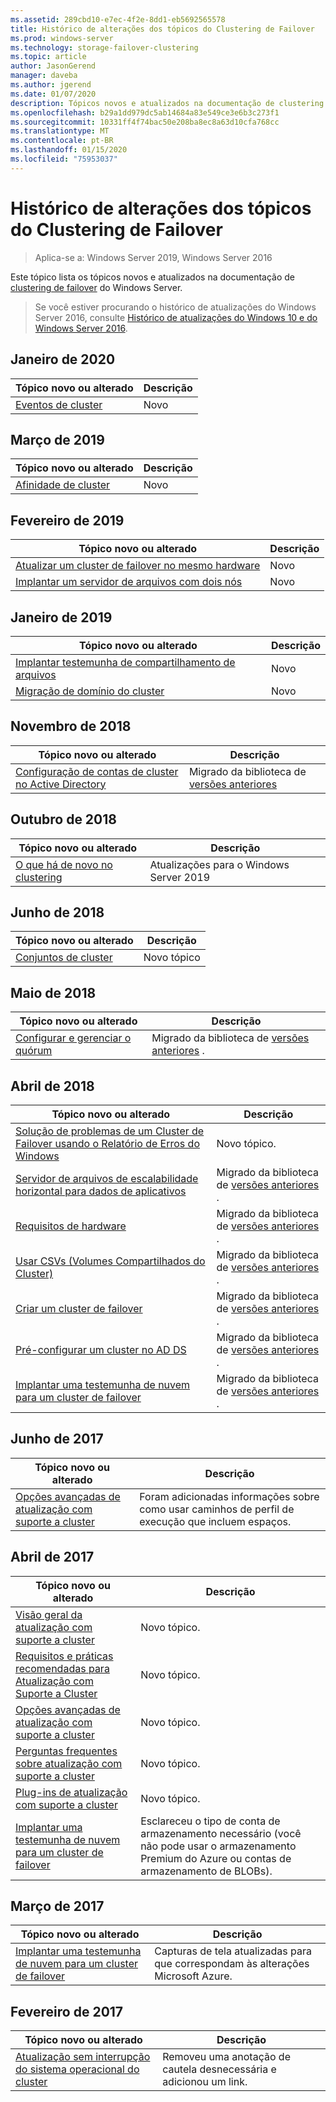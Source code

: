```yaml
---
ms.assetid: 289cbd10-e7ec-4f2e-8dd1-eb5692565578
title: Histórico de alterações dos tópicos do Clustering de Failover
ms.prod: windows-server
ms.technology: storage-failover-clustering
ms.topic: article
author: JasonGerend
manager: daveba
ms.author: jgerend
ms.date: 01/07/2020
description: Tópicos novos e atualizados na documentação de clustering de failover do Windows Server 2016
ms.openlocfilehash: b29a1dd979dc5ab14684a83e549ce3e6b3c273f1
ms.sourcegitcommit: 10331ff4f74bac50e208ba8ec8a63d10cfa768cc
ms.translationtype: MT
ms.contentlocale: pt-BR
ms.lasthandoff: 01/15/2020
ms.locfileid: "75953037"
---
```

# <a name="change-history-for-failover-clustering-topics"></a>Histórico de alterações dos tópicos do Clustering de Failover

>Aplica-se a: Windows Server 2019, Windows Server 2016

Este tópico lista os tópicos novos e atualizados na documentação de [clustering de failover](failover-clustering-overview.md) do Windows Server.

> Se você estiver procurando o histórico de atualizações do Windows Server 2016, consulte [Histórico de atualizações do Windows 10 e do Windows Server 2016](https://support.microsoft.com/help/4000825/windows-10-and-windows-server-2016-update-history).

## <a name="january-2020"></a>Janeiro de 2020

|Tópico novo ou alterado                                    |Descrição |
|--------------------------------------------------------|------------|
|[Eventos de cluster](system-events.md)| Novo     |

## <a name="march-2019"></a>Março de 2019

|Tópico novo ou alterado                                    |Descrição |
|--------------------------------------------------------|------------|
|[Afinidade de cluster](cluster-affinity.md)| Novo     |

## <a name="february-2019"></a>Fevereiro de 2019

|Tópico novo ou alterado                                    |Descrição |
|--------------------------------------------------------|------------|
| [Atualizar um cluster de failover no mesmo hardware](upgrade-option-same-hardware.md)| Novo |
|[Implantar um servidor de arquivos com dois nós](deploy-two-node-clustered-file-server.md)| Novo |

## <a name="january-2019"></a>Janeiro de 2019

|Tópico novo ou alterado                                    |Descrição |
|--------------------------------------------------------|------------|
|[Implantar testemunha de compartilhamento de arquivos](file-share-witness.md)    | Novo        |
|[Migração de domínio do cluster](cluster-domain-migration.md) | Novo        |

## <a name="november-2018"></a>Novembro de 2018

|Tópico novo ou alterado|Descrição|
|---|---|
|[Configuração de contas de cluster no Active Directory](configure-ad-accounts.md)|Migrado da biblioteca de [versões anteriores](https://docs.microsoft.com/previous-versions/windows/it-pro/windows-server-2008-R2-and-2008/)|

## <a name="october-2018"></a>Outubro de 2018

|Tópico novo ou alterado|Descrição|
|---|---|
|[O que há de novo no clustering](whats-new-in-failover-clustering.md)| Atualizações para o Windows Server 2019|

## <a name="june-2018"></a>Junho de 2018

|Tópico novo ou alterado|Descrição|
|---|---|
|[Conjuntos de cluster](../storage/storage-spaces/cluster-sets.md)| Novo tópico|

## <a name="may-2018"></a>Maio de 2018

|Tópico novo ou alterado|Descrição|
|---|---|
|[Configurar e gerenciar o quórum](manage-cluster-quorum.md) | Migrado da biblioteca de [versões anteriores](https://docs.microsoft.com/previous-versions/windows/it-pro/windows-server-2012-R2-and-2012) . |

## <a name="april-2018"></a>Abril de 2018

|Tópico novo ou alterado|Descrição|
|---|---|
|[Solução de problemas de um Cluster de Failover usando o Relatório de Erros do Windows](troubleshooting-using-WER-reports.md)| Novo tópico. |
|[Servidor de arquivos de escalabilidade horizontal para dados de aplicativos](sofs-overview.md)|Migrado da biblioteca de [versões anteriores](https://docs.microsoft.com/previous-versions/windows/it-pro/windows-server-2012-R2-and-2012) .|
|[Requisitos de hardware](clustering-requirements.md)|Migrado da biblioteca de [versões anteriores](https://docs.microsoft.com/previous-versions/windows/it-pro/windows-server-2012-R2-and-2012) .|
|[Usar CSVs (Volumes Compartilhados do Cluster)](failover-cluster-csvs.md)|Migrado da biblioteca de [versões anteriores](https://docs.microsoft.com/previous-versions/windows/it-pro/windows-server-2012-R2-and-2012) .|
|[Criar um cluster de failover](create-failover-cluster.md)|Migrado da biblioteca de [versões anteriores](https://docs.microsoft.com/previous-versions/windows/it-pro/windows-server-2012-R2-and-2012) .|
|[Pré-configurar um cluster no AD DS](prestage-cluster-adds.md)|Migrado da biblioteca de [versões anteriores](https://docs.microsoft.com/previous-versions/windows/it-pro/windows-server-2012-R2-and-2012) .|
|[Implantar uma testemunha de nuvem para um cluster de failover](deploy-cloud-witness.md)|Migrado da biblioteca de [versões anteriores](https://docs.microsoft.com/previous-versions/windows/it-pro/windows-server-2012-R2-and-2012) .|

## <a name="june-2017"></a>Junho de 2017

|Tópico novo ou alterado|Descrição|
|---|---|
|[Opções avançadas de atualização com suporte a cluster](cluster-aware-updating-options.md)|Foram adicionadas informações sobre como usar caminhos de perfil de execução que incluem espaços.|

## <a name="april-2017"></a>Abril de 2017

|Tópico novo ou alterado|Descrição|
|---|---|
|[Visão geral da atualização com suporte a cluster](cluster-aware-updating.md)|Novo tópico.|
|[Requisitos e práticas recomendadas para Atualização com Suporte a Cluster](cluster-aware-updating-requirements.md)|Novo tópico.|
|[Opções avançadas de atualização com suporte a cluster](cluster-aware-updating-options.md)|Novo tópico.|
|[Perguntas frequentes sobre atualização com suporte a cluster](cluster-aware-updating-faq.md)|Novo tópico.|
|[Plug-ins de atualização com suporte a cluster](cluster-aware-updating-plug-ins.md)|Novo tópico.|
|[Implantar uma testemunha de nuvem para um cluster de failover](deploy-cloud-witness.md)|Esclareceu o tipo de conta de armazenamento necessário (você não pode usar o armazenamento Premium do Azure ou contas de armazenamento de BLOBs).|

## <a name="march-2017"></a>Março de 2017

|Tópico novo ou alterado|Descrição|
|---|---|
|[Implantar uma testemunha de nuvem para um cluster de failover](deploy-cloud-witness.md)| Capturas de tela atualizadas para que correspondam às alterações Microsoft Azure.|

## <a name="february-2017"></a>Fevereiro de 2017

|Tópico novo ou alterado|Descrição|
|---|---|
|[Atualização sem interrupção do sistema operacional do cluster](Cluster-Operating-System-Rolling-Upgrade.md)|Removeu uma anotação de cautela desnecessária e adicionou um link.|